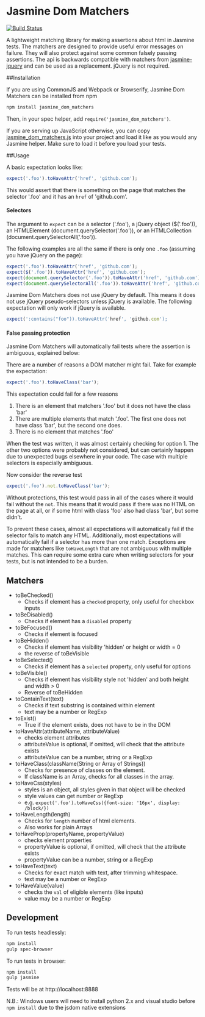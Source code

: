 # Jasmine Dom Matchers

[![Build Status](https://travis-ci.org/charleshansen/jasmine_dom_matchers.svg?branch=master)](https://travis-ci.org/charleshansen/jasmine_dom_matchers)

A lightweight matching library for making assertions about html in Jasmine tests.
The matchers are designed to provide useful error messages on failure. They will also protect against some common falsely passing assertions.
The api is backwards compatible with matchers from [jasmine-jquery](https://github.com/velesin/jasmine-jquery) and can be used as a replacement. jQuery is not required.

##Installation

If you are using CommonJS and Webpack or Browserify, Jasmine Dom Matchers can be installed from npm
```sh
npm install jasmine_dom_matchers
```
Then, in your spec helper, add `require('jasmine_dom_matchers')`.

If you are serving up JavaScript otherwise, you can copy [jasmine_dom_matchers.js](https://github.com/charleshansen/jasmine_dom_matchers/blob/master/lib/jasmine_dom_matchers.js)
into your project and load it like as you would any Jasmine helper. Make sure to load it before you load your tests.

##Usage

A basic expectation looks like:

```javascript
expect('.foo').toHaveAttr('href', 'github.com');
```

This would assert that there is something on the page that matches the selector '.foo' and it has an `href` of 'github.com'.

#### Selectors

The argument to `expect` can be a selector ('.foo'), a jQuery object ($('.foo')), an HTMLElement (document.querySelector('.foo')),
or an HTMLCollection (document.querySelectorAll('.foo')).

The following examples are all the same if there is only one `.foo` (assuming you have jQuery on the page):
```javascript
expect('.foo').toHaveAttr('href', 'github.com');
expect($('.foo')).toHaveAttr('href', 'github.com');
expect(document.querySelector('.foo')).toHaveAttr('href', 'github.com');
expect(document.querySelectorAll('.foo')).toHaveAttr('href', 'github.com');
```

Jasmine Dom Matchers does not use jQuery by default. This means it does not use jQuery pseudo-selectors unless jQuery is available.
The following expectation will only work if jQuery is available.
```javascript
expect(':contains("foo")).toHaveAttr('href', 'github.com');
```

#### False passing protection

Jasmine Dom Matchers will automatically fail tests where the assertion is ambiguous, explained below:

There are a number of reasons a DOM matcher might fail. Take for example the expectation:

```javascript
expect('.foo').toHaveClass('bar');
```

This expectation could fail for a few reasons

1. There is an element that matchers '.foo' but it does not have the class 'bar'
2. There are multiple elements that match '.foo'. The first one does not have class 'bar', but the second one does.
3. There is no element that matches '.foo'

When the test was written, it was almost certainly checking for option 1. The other two options were probably not considered,
but can certainly happen due to unexpected bugs elsewhere in your code. The case with multiple selectors is especially ambiguous.

Now consider the reverse test

```javascript
expect('.foo').not.toHaveClass('bar');
```

Without protections, this test would pass in all of the cases where it would fail without the `not`. This means that it would pass if there
was no HTML on the page at all, or if some html with class 'foo' also had class 'bar', but some didn't.

To prevent these cases, almost all expectations will automatically fail if the selector fails to match any HTML. Additionally, most expectations will automatically
fail if a selector has more than one match. Exceptions are made for matchers like `toHaveLength` that are not ambiguous with multiple matches. This can require some
extra care when writing selectors for your tests, but is not intended to be a burden.

## Matchers

  * toBeChecked()
    - Checks if element has a `checked` property, only useful for checkbox inputs
  * toBeDisabled()
    - Checks if element has a `disabled` property
  * toBeFocused()
    - Checks if element is focused  
  * toBeHidden()
    - Checks if element has visibility 'hidden' or height or width = 0
    - the reverse of toBeVisible
  * toBeSelected()
    - Checks if element has a `selected` property, only useful for options
  * toBeVisible()
    - Checks if element has visibility style not 'hidden' and both height and width > 0
    - Reverse of toBeHidden
  * toContainText(text)
    - Checks if text substring is contained within element
    - text may be a number or RegExp
  * toExist()
    - True if the element exists, does not have to be in the DOM
  * toHaveAttr(attributeName, attributeValue)
    - checks element attributes
    - attributeValue is optional, if omitted, will check that the attribute exists
    - attributeValue can be a number, string or a RegExp
  * toHaveClass(className(String or Array of Strings))
    - Checks for presence of classes on the element.
    - If className is an Array, checks for all classes in the array.
  * toHaveCss(styles)
    - styles is an object, all styles given in that object will be checked
    - style values can get number or RegExp
    - e.g. `expect('.foo').toHaveCss({font-size: '16px', display: /block/})`
  * toHaveLength(length)
    - Checks for `length` number of html elements.
    - Also works for plain Arrays
  * toHaveProp(propertyName, propertyValue)
    - checks element properties
    - propertyValue is optional, if omitted, will check that the attribute exists
    - propertyValue can be a number, string or a RegExp  
  * toHaveText(text)
    - Checks for exact match with text, after trimming whitespace.
    - text may be a number or RegExp    
  * toHaveValue(value)
    - checks the `val` of eligible elements (like inputs)
    - value may be a number or RegExp  
 
## Development

To run tests headlessly:

```sh
npm install
gulp spec-browser
```

To run tests in browser:

```sh
npm install
gulp jasmine
```

Tests will be at http://localhost:8888

N.B.: Windows users will need to install python 2.x and visual studio before `npm install` due to the jsdom native extensions